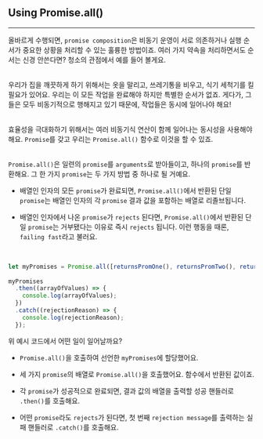 ## Using Promise.all()
---
올바르게 수행되면, `promise composition`은 비동기 운영이 서로 의존하거나 실행 순서가 중요한 상황을 처리할 수 있는 훌륭한 방법이죠. 여러 가지 약속을 처리하면서도 순서는 신경 안쓴다면? 청소의 관점에서 예를 들어 볼게요.
<br>
<br>

우리가 집을 깨끗하게 하기 위해서는 옷을 말리고, 쓰레기통을 비우고, 식기 세척기를 킬 필요가 있어요. 우리는 이 모든 작업을 완료해야 하지만 특별한 순서가 없죠. 게다가, 그들은 모두 비동기적으로 행해지고 있기 때문에, 작업들은 동시에 일어나야 해요!
<br>
<br>

효율성을 극대화하기 위해서는 여러 비동기식 연산이 함께 일어나는 동시성을 사용해야 해요. `Promise`를 갖고 우리는 `Promise.all()` 함수로 이것을 할 수 있죠.
<br>
<br>

`Promise.all()`은 일련의 `promise`를 `arguments`로 받아들이고, 하나의 `promise`를 반환해요. 그 한 가지 `promise`는 두 가지 방법 중 하나로 될 거예요.

- 배열인 인자의 모든 `promise`가 완료되면, `Promise.all()`에서 반환된 단일 `promise`는 배열인 인자의 각 `promise` 결과 값을 포함하는 배열로 리졸브됩니다.

- 배열인 인자에서 나온 `promise`가 `rejects` 된다면, `Promise.all()`에서 반환된 단일 `promise`는 거부됐다는 이유로 즉시 `rejects` 됩니다. 이런 행동을 때론, `failing fast`라고 불러요.

<br>

```javascript
let myPromises = Promise.all([returnsPromOne(), returnsPromTwo(), returnsPromThree()]);
 
myPromises
  .then((arrayOfValues) => {
    console.log(arrayOfValues);
  })
  .catch((rejectionReason) => {
    console.log(rejectionReason);
  });
```

위 예시 코드에서 어떤 일이 일어날까요?

- `Promise.all()`을 호출하여 선언한 `myPromises`에 할당했어요.

- 세 가지 `promise`의 배열로 `Promise.all()`을 호출했어요. 함수에서 반환된 값이죠.

- 각 `promise`가 성공적으로 완료되면, 결과 값의 배열을 출력할 성공 핸들러로 `.then()`를 호출해요.

- 어떤 `promise`라도 `rejects`가 된다면, 첫 번째 `rejection message`를 출력하는 실패 핸들러로 `.catch()`를 호출해요.